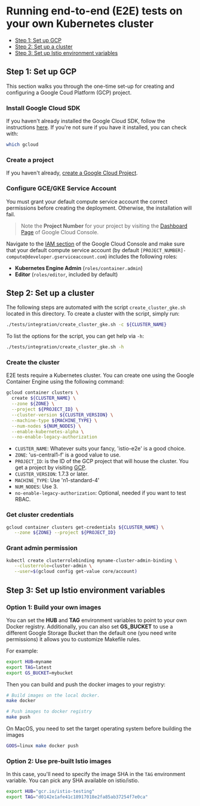 # Running end-to-end (E2E) tests on your own Kubernetes cluster

* [Step 1: Set up GCP](#step-1-setup-gcp)
* [Step 2: Set up a cluster](#step-2-setup-a-cluster)
* [Step 3: Set up Istio environment variables](#step-3-setup-istio-environment-variables)

## Step 1: Set up GCP

This section walks you through the one-time set-up for creating and configuring a Google Coud Platform (GCP) project.

### Install Google Cloud SDK

If you haven't already installed the Google Cloud SDK, follow the instructions [here](https://cloud.google.com/sdk/). If you're not
sure if you have it installed, you can check with:

```bash
which gcloud
```

### Create a project

If you haven't already, [create a Google Cloud Project](https://cloud.google.com/resource-manager/docs/creating-managing-projects).

### Configure GCE/GKE Service Account

You must grant your default compute service account the correct permissions before creating the deployment.
Otherwise, the installation will fail.

> Note the **Project Number** for your project by visiting the [Dashboard Page](https://console.cloud.google.com/homehttps://console.cloud.google.com/home) of Google Cloud Console.

Navigate to the [IAM section](https://console.cloud.google.com/permissions/projectpermissions)
of the Google Cloud Console and make sure that your default compute service account (by default
`[PROJECT_NUMBER]-compute@developer.gserviceaccount.com`) includes the following roles:

* **Kubernetes Engine Admin** (`roles/container.admin`)
* **Editor** (`roles/editor`, included by default)

## Step 2: Set up a cluster

The following steps are automated with the script `create_cluster_gke.sh` located in this directory. To create a cluster with the script, simply run:

```bash
./tests/integration/create_cluster_gke.sh -c ${CLUSTER_NAME}
```

To list the options for the script, you can get help via `-h`:

```bash
./tests/integration/create_cluster_gke.sh -h
```

### Create the cluster

E2E tests require a Kubernetes cluster. You can create one using the Google Container Engine using the following command:

```bash
gcloud container clusters \
  create ${CLUSTER_NAME} \
  --zone ${ZONE} \
  --project ${PROJECT_ID} \
  --cluster-version ${CLUSTER_VERSION} \
  --machine-type ${MACHINE_TYPE} \
  --num-nodes ${NUM_NODES} \
  --enable-kubernetes-alpha \
  --no-enable-legacy-authorization
 ```

* `CLUSTER_NAME`: Whatever suits your fancy, 'istio-e2e' is a good choice.
* `ZONE`: 'us-central1-f' is a good value to use.
* `PROJECT_ID`: is the ID of the GCP project that will house the cluster. You get a project by visiting [GCP](https://console.cloud.google.com).
* `CLUSTER_VERSION`: 1.7.3 or later.
* `MACHINE_TYPE`: Use 'n1-standard-4'
* `NUM_NODES`: Use 3.
* `no-enable-legacy-authorization`: Optional, needed if you want to test RBAC.

### Get cluster credentials

```bash
gcloud container clusters get-credentials ${CLUSTER_NAME} \
   --zone ${ZONE} --project ${PROJECT_ID}
```

### Grant admin permission

```bash
kubectl create clusterrolebinding myname-cluster-admin-binding \
   --clusterrole=cluster-admin \
   --user=$(gcloud config get-value core/account)
```

## Step 3: Set up Istio environment variables

### Option 1: Build your own images

You can set the **HUB** and **TAG** environment variables to point to your own Docker registry.
Additionally, you can also set **GS_BUCKET** to use a different Google Storage Bucket than the default one
(you need write permissions) it allows you to customize Makefile rules.

For example:

```bash
export HUB=myname
export TAG=latest
export GS_BUCKET=mybucket
```

Then you can build and push the docker images to your registry:

```bash
# Build images on the local docker.
make docker

# Push images to docker registry
make push
```

On MacOS, you need to set the target operating system before building the images

```bash
GOOS=linux make docker push
```

### Option 2: Use pre-built Istio images

In this case, you'll need to specify the image SHA in the `TAG` environment variable. You can pick any SHA available on istio/istio.

```bash
export HUB="gcr.io/istio-testing"
export TAG="d0142e1afe41c18917018e2fa85ab37254f7e0ca"
```
